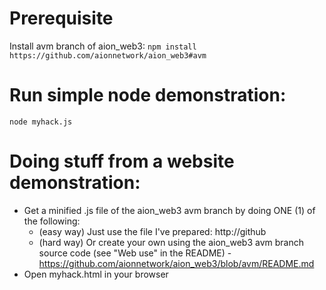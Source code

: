 # Prerequisite

Install avm branch of aion_web3: `npm install https://github.com/aionnetwork/aion_web3#avm`

# Run simple node demonstration:
`node myhack.js`

# Doing stuff from a website demonstration:
- Get a minified .js file of the aion_web3 avm branch by doing ONE (1) of the following:
  - (easy way) Just use the file I've prepared: http://github
  - (hard way) Or create your own using the aion_web3 avm branch source code (see "Web use" in the README) - https://github.com/aionnetwork/aion_web3/blob/avm/README.md
- Open myhack.html in your browser
